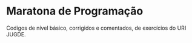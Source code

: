 # Maratona de Programação
Codigos de nível básico, corrigidos e comentados, de exercícios do URI JUGDE.
